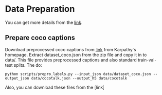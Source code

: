 # Data Preparation
You can get more details from the [link](https://github.com/ruotianluo/self-critical.pytorch). 
## Prepare coco captions
Download preprocessed coco captions from [link](http://cs.stanford.edu/people/karpathy/deepimagesent/caption_datasets.zip) from Karpathy's homepage. Extract dataset_coco.json from the zip file and copy it in to data/.
This file provides preprocessed captions and also standard train-val-test splits. The do:
```
python scripts/prepro_labels.py --input_json data/dataset_coco.json --output_json data/cocotalk.json --output_h5 data/cocotalk
```
Also, you can download these files from the [link] 

